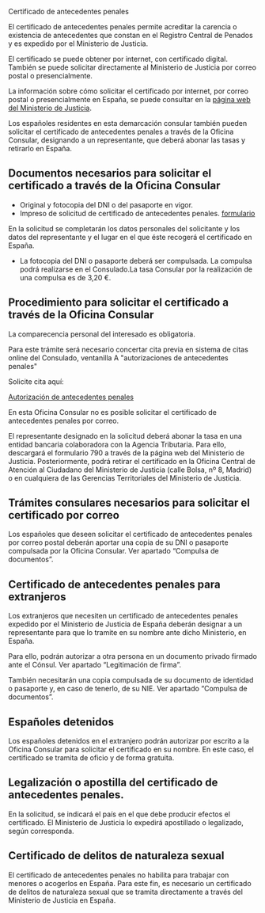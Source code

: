  Certificado de antecedentes penales

  El certificado de antecedentes penales permite acreditar la carencia o existencia de antecedentes que constan en el Registro Central de Penados y es expedido por el Ministerio de Justicia.

 El certificado se puede obtener por internet, con certificado digital. También se puede solicitar directamente al Ministerio de Justicia por correo postal o presencialmente.

  La información sobre cómo solicitar el certificado por internet, por correo postal o presencialmente en España, se puede consultar en la [página web del Ministerio de Justicia](https://sede.mjusticia.gob.es/es/tramites/certificado-antecedentes). 

 Los españoles residentes en esta demarcación consular también pueden solicitar el certificado de antecedentes penales a través de la Oficina Consular, designando a un representante, que deberá abonar las tasas y retirarlo en España.

 Documentos necesarios para solicitar el certificado a través de la Oficina Consular
-----------------------------------------------------------------------------------

 * Original y fotocopia del DNI o del pasaporte en vigor.
* Impreso de solicitud de certificado de antecedentes penales. [formulario](https://www.exteriores.gob.es/DocumentosAuxiliaresSC/Pa%C3%ADses%20Bajos/AMSTERDAM%20%28C%29/Solicitud%20certif%20antec%20penales.pdf) 

 En la solicitud se completarán los datos personales del solicitante y los datos del representante y el lugar en el que éste recogerá el certificado en España.
* La fotocopia del DNI o pasaporte deberá ser compulsada. La compulsa podrá realizarse en el Consulado.La tasa Consular por la realización de una compulsa es de 3,20 €.

 Procedimiento para solicitar el certificado a través de la Oficina Consular
---------------------------------------------------------------------------

 La comparecencia personal del interesado es obligatoria.

 Para este trámite será necesario concertar cita previa en sistema de citas online del Consulado, ventanilla A "autorizaciones de antecedentes penales"

Solicite cita aquí:

 [Autorización de antecedentes penales](https://app.bookitit.com/es/hosteds/widgetdefault/2c6277fc2bf43562ccce5c647ff1db4eb#services) 

En esta Oficina Consular no es posible solicitar el certificado de antecedentes penales por correo.

 El representante designado en la solicitud deberá abonar la tasa en una entidad bancaria colaboradora con la Agencia Tributaria. Para ello, descargará el formulario 790 a través de la página web del Ministerio de Justicia. Posteriormente, podrá retirar el certificado en la Oficina Central de Atención al Ciudadano del Ministerio de Justicia (calle Bolsa, nº 8, Madrid) o en cualquiera de las Gerencias Territoriales del Ministerio de Justicia.

 Trámites consulares necesarios para solicitar el certificado por correo
-----------------------------------------------------------------------

 Los españoles que deseen solicitar el certificado de antecedentes penales por correo postal deberán aportar una copia de su DNI o pasaporte compulsada por la Oficina Consular. Ver apartado “Compulsa de documentos”.

 Certificado de antecedentes penales para extranjeros
----------------------------------------------------

 Los extranjeros que necesiten un certificado de antecedentes penales expedido por el Ministerio de Justicia de España deberán designar a un representante para que lo tramite en su nombre ante dicho Ministerio, en España.

 Para ello, podrán autorizar a otra persona en un documento privado firmado ante el Cónsul. Ver apartado “Legitimación de firma”.

 También necesitarán una copia compulsada de su documento de identidad o pasaporte y, en caso de tenerlo, de su NIE. Ver apartado “Compulsa de documentos”.

 Españoles detenidos
-------------------

 Los españoles detenidos en el extranjero podrán autorizar por escrito a la Oficina Consular para solicitar el certificado en su nombre. En este caso, el certificado se tramita de oficio y de forma gratuita.

 Legalización o apostilla del certificado de antecedentes penales.
-----------------------------------------------------------------

 En la solicitud, se indicará el país en el que debe producir efectos el certificado. El Ministerio de Justicia lo expedirá apostillado o legalizado, según corresponda.

 Certificado de delitos de naturaleza sexual
-------------------------------------------

 El certificado de antecedentes penales no habilita para trabajar con menores o acogerlos en España. Para este fin, es necesario un certificado de delitos de naturaleza sexual que se tramita directamente a través del Ministerio de Justicia en España.

  